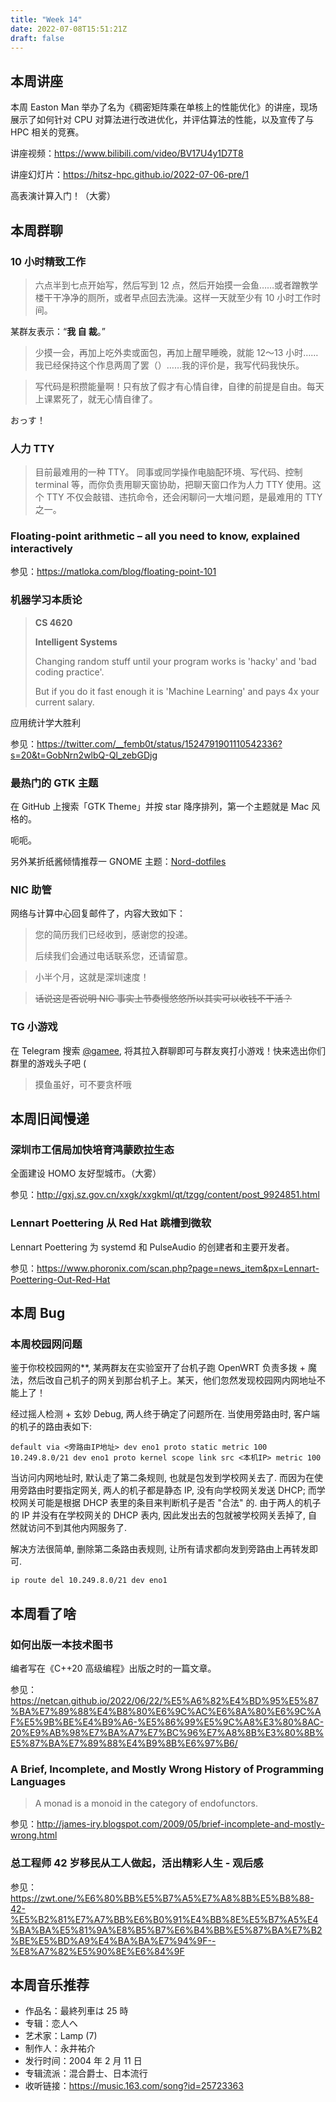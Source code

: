 ```yaml
---
title: "Week 14"
date: 2022-07-08T15:51:21Z
draft: false
---
```


## 本周讲座

本周 Easton Man 举办了名为《稠密矩阵乘在单核上的性能优化》的讲座，现场展示了如何针对 CPU 对算法进行改进优化，并评估算法的性能，以及宣传了与 HPC 相关的竞赛。

讲座视频：<https://www.bilibili.com/video/BV17U4y1D7T8>

讲座幻灯片：<https://hitsz-hpc.github.io/2022-07-06-pre/1>

高表演计算入门！（大雾）

<!--more-->

## 本周群聊

### 10 小时精致工作

> 六点半到七点开始写，然后写到 12 点，然后开始摸一会鱼……或者蹭教学楼干干净净的厕所，或者早点回去洗澡。这样一天就至少有 10 小时工作时间。

某群友表示：“**我 自 裁**。”

> 少摸一会，再加上吃外卖或面包，再加上醒早睡晚，就能 12～13 小时……我已经保持这个作息两周了罢（）……我的评价是，我写代码我快乐。

> 写代码是积攒能量啊！只有放了假才有心情自律，自律的前提是自由。每天上课累死了，就无心情自律了。

おっす！

### 人力 TTY

> 目前最难用的一种 TTY。
> 同事或同学操作电脑配环境、写代码、控制 terminal 等，而你负责用聊天窗协助，把聊天窗口作为人力 TTY 使用。这个 TTY 不仅会敲错、违抗命令，还会闲聊问一大堆问题，是最难用的 TTY 之一。

### Floating-point arithmetic – all you need to know, explained interactively

参见：<https://matloka.com/blog/floating-point-101>

### 机器学习本质论

> **CS 4620**
> 
> **Intelligent Systems**
> 
> Changing random stuff until your program works is 'hacky' and 'bad coding practice'.
> 
> But if you do it fast enough it is 'Machine Learning' and pays 4x your current salary.

应用统计学大胜利

参见：<https://twitter.com/__femb0t/status/1524791901110542336?s=20&t=GobNrn2wlbQ-Ql_zebGDjg>

### 最热门的 GTK 主题

在 GitHub 上搜索「GTK Theme」并按 star 降序排列，第一个主题就是 Mac 风格的。

呃呃。

另外某折纸酱倾情推荐一 GNOME 主题：[Nord-dotfiles](https://github.com/botsunny/nord_dotfiles)

### NIC 助管

网络与计算中心回复邮件了，内容大致如下：

> 您的简历我们已经收到，感谢您的投递。
> 
> 后续我们会通过电话联系您，还请留意。

> 小半个月，这就是深圳速度！

> ~~话说这是否说明 NIC 事实上节奏慢悠悠所以其实可以收钱不干活？~~

### TG 小游戏

在 Telegram 搜索 [@gamee](https://t.me/gamee), 将其拉入群聊即可与群友爽打小游戏！快来选出你们群里的游戏头子吧 (

> 摸鱼虽好，可不要贪杯哦

## 本周旧闻慢递

### 深圳市工信局加快培育鸿蒙欧拉生态

全面建设 HOMO 友好型城市。（大雾）

参见：<http://gxj.sz.gov.cn/xxgk/xxgkml/qt/tzgg/content/post_9924851.html>

### Lennart Poettering 从 Red Hat 跳槽到微软

Lennart Poettering 为 systemd 和 PulseAudio 的创建者和主要开发者。

参见：<https://www.phoronix.com/scan.php?page=news_item&px=Lennart-Poettering-Out-Red-Hat>

## 本周 Bug

### 本周校园网问题

鉴于你校校园网的**, 某两群友在实验室开了台机子跑 OpenWRT 负责多拨 + 魔法，然后改自己机子的网关到那台机子上。某天，他们忽然发现校园网内网地址不能上了！

经过摇人检测 + 玄妙 Debug, 两人终于确定了问题所在. 当使用旁路由时, 客户端的机子的路由表如下:

```
default via <旁路由IP地址> dev eno1 proto static metric 100 
10.249.8.0/21 dev eno1 proto kernel scope link src <本机IP> metric 100 
```

当访问内网地址时, 默认走了第二条规则, 也就是包发到学校网关去了. 而因为在使用旁路由时要指定网关, 两人的机子都是静态 IP, 没有向学校网关发送 DHCP; 而学校网关可能是根据 DHCP 表里的条目来判断机子是否 "合法" 的. 由于两人的机子的 IP 并没有在学校网关的 DHCP 表内, 因此发出去的包就被学校网关丢掉了, 自然就访问不到其他内网服务了.

解决方法很简单, 删除第二条路由表规则, 让所有请求都向发到旁路由上再转发即可.

```
ip route del 10.249.8.0/21 dev eno1
```

## 本周看了啥

### 如何出版一本技术图书

编者写在《C++20 高级编程》出版之时的一篇文章。

参见：<https://netcan.github.io/2022/06/22/%E5%A6%82%E4%BD%95%E5%87%BA%E7%89%88%E4%B8%80%E6%9C%AC%E6%8A%80%E6%9C%AF%E5%9B%BE%E4%B9%A6-%E5%86%99%E5%9C%A8%E3%80%8AC-20%E9%AB%98%E7%BA%A7%E7%BC%96%E7%A8%8B%E3%80%8B%E5%87%BA%E7%89%88%E4%B9%8B%E6%97%B6/>

### A Brief, Incomplete, and Mostly Wrong History of Programming Languages

> A monad is a monoid in the category of endofunctors.

参见：<http://james-iry.blogspot.com/2009/05/brief-incomplete-and-mostly-wrong.html>

### 总工程师 42 岁移民从工人做起，活出精彩人生 - 观后感

参见：<https://zwt.one/%E6%80%BB%E5%B7%A5%E7%A8%8B%E5%B8%88-42-%E5%B2%81%E7%A7%BB%E6%B0%91%E4%BB%8E%E5%B7%A5%E4%BA%BA%E5%81%9A%E8%B5%B7%E6%B4%BB%E5%87%BA%E7%B2%BE%E5%BD%A9%E4%BA%BA%E7%94%9F--%E8%A7%82%E5%90%8E%E6%84%9F>

## 本周音乐推荐

- 作品名：最終列車は 25 時
- 专辑：恋人へ
- 艺术家：Lamp (7)
- 制作人：永井祐介
- 发行时间：2004 年 2 月 11 日
- 专辑流派：混合爵士、日本流行
- 收听链接：<https://music.163.com/song?id=25723363>